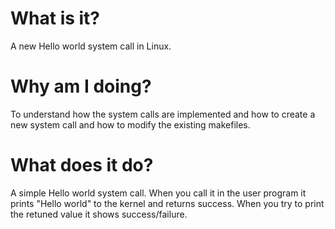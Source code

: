 
# What is it?
A new Hello world system call in Linux.

# Why am I doing?
To understand how the system calls are implemented and how to create a new system call and how to modify the existing makefiles.

# What does it do?
A simple Hello world system call. When you call it in the user program it prints "Hello world" to the kernel and returns success.
When you try to print the retuned value it shows success/failure.
